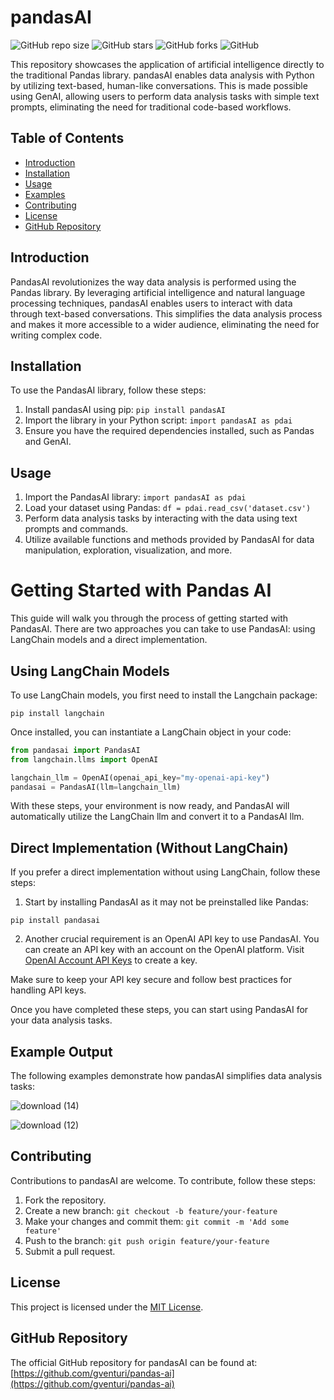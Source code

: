 # pandasAI

![GitHub repo size](https://img.shields.io/github/repo-size/your-username/pandasAI)
![GitHub stars](https://img.shields.io/github/stars/your-username/pandasAI?style=social)
![GitHub forks](https://img.shields.io/github/forks/your-username/pandasAI?style=social)
![GitHub](https://img.shields.io/github/license/your-username/pandasAI)

This repository showcases the application of artificial intelligence directly to the traditional Pandas library. pandasAI enables data analysis with Python by utilizing text-based, human-like conversations. This is made possible using GenAI, allowing users to perform data analysis tasks with simple text prompts, eliminating the need for traditional code-based workflows.

## Table of Contents
- [Introduction](#introduction)
- [Installation](#installation)
- [Usage](#usage)
- [Examples](#examples)
- [Contributing](#contributing)
- [License](#license)
- [GitHub Repository](#github-repository)

## Introduction
PandasAI revolutionizes the way data analysis is performed using the Pandas library. By leveraging artificial intelligence and natural language processing techniques, pandasAI enables users to interact with data through text-based conversations. This simplifies the data analysis process and makes it more accessible to a wider audience, eliminating the need for writing complex code.

## Installation
To use the PandasAI library, follow these steps:
1. Install pandasAI using pip: `pip install pandasAI`
2. Import the library in your Python script: `import pandasAI as pdai`
3. Ensure you have the required dependencies installed, such as Pandas and GenAI.

## Usage
1. Import the PandasAI library: `import pandasAI as pdai`
2. Load your dataset using Pandas: `df = pdai.read_csv('dataset.csv')`
3. Perform data analysis tasks by interacting with the data using text prompts and commands.
4. Utilize available functions and methods provided by PandasAI for data manipulation, exploration, visualization, and more.

# Getting Started with Pandas AI

This guide will walk you through the process of getting started with PandasAI. There are two approaches you can take to use PandasAI: using LangChain models and a direct implementation.

## Using LangChain Models

To use LangChain models, you first need to install the Langchain package:

```shell
pip install langchain
```

Once installed, you can instantiate a LangChain object in your code:

```python
from pandasai import PandasAI
from langchain.llms import OpenAI

langchain_llm = OpenAI(openai_api_key="my-openai-api-key")
pandasai = PandasAI(llm=langchain_llm)
```

With these steps, your environment is now ready, and PandasAI will automatically utilize the LangChain llm and convert it to a PandasAI llm.

## Direct Implementation (Without LangChain)

If you prefer a direct implementation without using LangChain, follow these steps:

1. Start by installing PandasAI as it may not be preinstalled like Pandas:

```shell
pip install pandasai
```

2. Another crucial requirement is an OpenAI API key to use PandasAI. You can create an API key with an account on the OpenAI platform. Visit [OpenAI Account API Keys](https://platform.openai.com/account/api-keys) to create a key.

Make sure to keep your API key secure and follow best practices for handling API keys.

Once you have completed these steps, you can start using PandasAI for your data analysis tasks.

## Example Output
The following examples demonstrate how pandasAI simplifies data analysis tasks:

![download (14)](https://github.com/inuwamobarak/pandasAI/assets/65142149/04effe01-ac26-4074-bf05-fc957ddc38a2)

![download (12)](https://github.com/inuwamobarak/pandasAI/assets/65142149/88f76576-5ed8-41d6-92f5-25440abfd30c)


## Contributing
Contributions to pandasAI are welcome. To contribute, follow these steps:
1. Fork the repository.
2. Create a new branch: `git checkout -b feature/your-feature`
3. Make your changes and commit them: `git commit -m 'Add some feature'`
4. Push to the branch: `git push origin feature/your-feature`
5. Submit a pull request.

## License
This project is licensed under the [MIT License](LICENSE).

## GitHub Repository
The official GitHub repository for pandasAI can be found at: [https://github.com/gventuri/pandas-ai](https://github.com/gventuri/pandas-ai)
